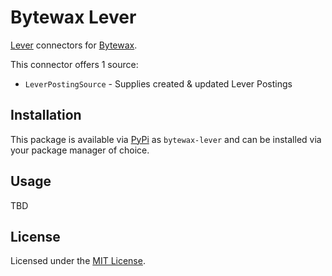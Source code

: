 # Bytewax Lever

[Lever](https://lever.co) connectors for [Bytewax](https://bytewax.io).

This connector offers 1 source:

* `LeverPostingSource` - Supplies created & updated Lever Postings

## Installation

This package is available via [PyPi](https://pypi.org/project/bytewax-lever) as
`bytewax-lever` and can be installed via your package manager of choice.

## Usage

TBD

## License

Licensed under the [MIT License](./LICENSE).
